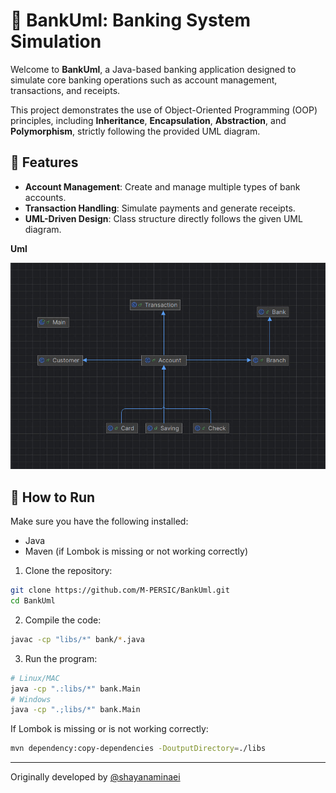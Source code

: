 # 🏦 BankUml: Banking System Simulation

Welcome to **BankUml**, a Java-based banking application designed to simulate core banking operations such as account management, transactions, and receipts.  

This project demonstrates the use of Object-Oriented Programming (OOP) principles, including **Inheritance**, **Encapsulation**, **Abstraction**, and **Polymorphism**, strictly following the provided UML diagram.

## 📌 Features

- **Account Management**: Create and manage multiple types of bank accounts.
- **Transaction Handling**: Simulate payments and generate receipts.
- **UML-Driven Design**: Class structure directly follows the given UML diagram.

**Uml**

![url](./UML.jpg)

## 🚀 How to Run

Make sure you have the following installed:

- Java
- Maven (if Lombok is missing or not working correctly)

1. Clone the repository:
```bash
git clone https://github.com/M-PERSIC/BankUml.git
cd BankUml
```

2. Compile the code:
```bash
javac -cp "libs/*" bank/*.java 
```

3. Run the program:
```bash
# Linux/MAC
java -cp ".:libs/*" bank.Main
# Windows
java -cp ".;libs/*" bank.Main
```

If Lombok is missing or is not working correctly:
```bash
mvn dependency:copy-dependencies -DoutputDirectory=./libs
```

---

Originally developed by [@shayanaminaei](https://github.com/shayanaminaei)
